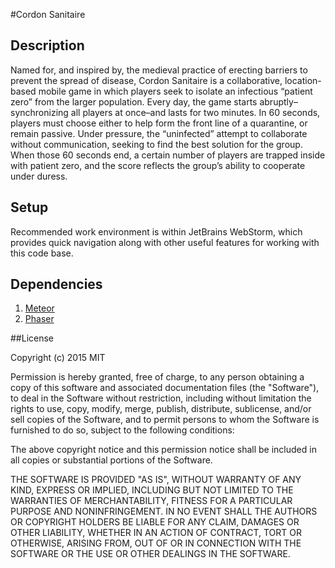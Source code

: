 #Cordon Sanitaire
## Description
Named for, and inspired by, the medieval practice of erecting barriers to prevent the spread of disease, Cordon Sanitaire is a collaborative, location-based mobile game in which players seek to isolate an infectious “patient zero” from the larger population. Every day, the game starts abruptly–synchronizing all players at once–and lasts for two minutes. In 60 seconds, players must choose either to help form the front line of a quarantine, or remain passive. Under pressure, the “uninfected” attempt to collaborate without communication, seeking to find the best solution for the group. When those 60 seconds end, a certain number of players are trapped inside with patient zero, and the score reflects the group’s ability to cooperate under duress.

## Setup
Recommended work environment is within JetBrains WebStorm, which provides quick navigation along with other useful features for working with this code base.

## Dependencies
1. [Meteor](https://www.meteor.com/)
2. [Phaser](http://phaser.io/)


##License

Copyright (c) 2015 MIT

Permission is hereby granted, free of charge, to any person obtaining a copy of this software and associated documentation files (the "Software"), to deal in the Software without restriction, including without limitation the rights to use, copy, modify, merge, publish, distribute, sublicense, and/or sell copies of the Software, and to permit persons to whom the Software is furnished to do so, subject to the following conditions:

The above copyright notice and this permission notice shall be included in all copies or substantial portions of the Software.

THE SOFTWARE IS PROVIDED "AS IS", WITHOUT WARRANTY OF ANY KIND, EXPRESS OR IMPLIED, INCLUDING BUT NOT LIMITED TO THE WARRANTIES OF MERCHANTABILITY, FITNESS FOR A PARTICULAR PURPOSE AND NONINFRINGEMENT. IN NO EVENT SHALL THE AUTHORS OR COPYRIGHT HOLDERS BE LIABLE FOR ANY CLAIM, DAMAGES OR OTHER LIABILITY, WHETHER IN AN ACTION OF CONTRACT, TORT OR OTHERWISE, ARISING FROM, OUT OF OR IN CONNECTION WITH THE SOFTWARE OR THE USE OR OTHER DEALINGS IN THE SOFTWARE.
